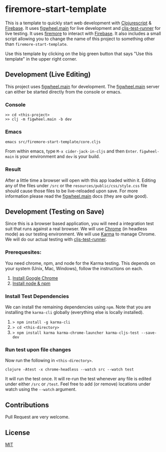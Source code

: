 # firemore-start-template

This is a template to quickly start web development with [Clojurescript](https://clojurescript.org/) & [Firebase](https://firebase.google.com/). It uses [figwheel.main](https://figwheel.org/docs/) for live development and [cljs-test-runner](https://github.com/Olical/cljs-test-runner) for live testing. It uses [firemore](https://github.com/samedhi/firemore) to interact with [Firebase](https://firebase.google.com/). It also includes a small script allowing you to change the name of this project to something other than `firemore-start-template`.

Use this template by clicking on the big green button that says "Use this template" in the upper right corner.

## Development (Live Editing)

This project uses [figwheel.main](https://figwheel.org/docs/) for development. The [figwheel.main](https://figwheel.org/docs/) server can either be started directly from the console or emacs. 

### Console

```
>> cd <this-project>
>> clj -m figwheel.main -b dev
```

### Emacs
```
emacs src/firemore-start-template/core.cljs
```
From within emacs, type `M-x cider-jack-in-cljs` and then `Enter`. `figwheel-main` is your environment and `dev` is your build.

### Result

After a little time a browser will open with this app loaded within it. Editing any of the files under `/src` or the `resources/public/css/style.css` file should cause those files to be live-reloaded upon save. For more information please read the [figwheel.main](https://figwheel.org/docs/) docs (they are quite good).

## Development (Testing on Save)

Since this is a browser based application, you will need a integration test suit that runs against a real browser. We will use [Chrome](https://www.google.com/chrome/) (in headless mode) as our testing environment. We will use [Karma](http://karma-runner.github.io/latest/index.html) to manage Chrome. We will do our actual testing with [cljs-test-runner](https://github.com/Olical/cljs-test-runner). 

### Prerequesites:
You need chrome, npm, and node for the Karma testing. This depends on your system (Unix, Mac, Windows), follow the instructions on each.

1. [Install Google Chrome](https://www.google.com/chrome/)
1. [Install node & npm](https://nodejs.org/en/download/)

### Install Test Dependencies
We can install the remaining dependencies using `npm`. Note that you are installing the `karma-cli` globally (everything else is locally installed).

1. `> npm install -g karma-cli`
1. `> cd <this-directory>`
1. `> npm install karma karma-chrome-launcher karma-cljs-test --save-dev`

### Run test upon file changes
Now run the following in `<this-directory>`.

`clojure -Atest -x chrome-headless --watch src --watch test`

It will run the test once. It will re-run the test whenever any file is edited under either `/src` or `/test`. Feel free to add (or remove) locations under watch using the `--watch` argument.

## Contributions

Pull Request are very welcome.

## License
[MIT](https://choosealicense.com/licenses/mit/)

